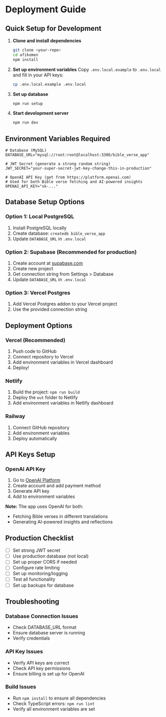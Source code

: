 # Deployment Guide

## Quick Setup for Development

1. **Clone and install dependencies**
   ```bash
   git clone <your-repo>
   cd afikomen
   npm install
   ```

2. **Set up environment variables**
   Copy `.env.local.example` to `.env.local` and fill in your API keys:
   ```bash
   cp .env.local.example .env.local
   ```

3. **Set up database**
   ```bash
   npm run setup
   ```

4. **Start development server**
   ```bash
   npm run dev
   ```

## Environment Variables Required

```env
# Database (MySQL)
DATABASE_URL="mysql://root:root@localhost:3306/bible_verse_app"

# JWT Secret (generate a strong random string)
JWT_SECRET="your-super-secret-jwt-key-change-this-in-production"

# OpenAI API Key (get from https://platform.openai.com)
# Used for both Bible verse fetching and AI-powered insights
OPENAI_API_KEY="sk-..."
```

## Database Setup Options

### Option 1: Local PostgreSQL
1. Install PostgreSQL locally
2. Create database: `createdb bible_verse_app`
3. Update `DATABASE_URL` in `.env.local`

### Option 2: Supabase (Recommended for production)
1. Create account at [supabase.com](https://supabase.com)
2. Create new project
3. Get connection string from Settings > Database
4. Update `DATABASE_URL` in `.env.local`

### Option 3: Vercel Postgres
1. Add Vercel Postgres addon to your Vercel project
2. Use the provided connection string

## Deployment Options

### Vercel (Recommended)
1. Push code to GitHub
2. Connect repository to Vercel
3. Add environment variables in Vercel dashboard
4. Deploy!

### Netlify
1. Build the project: `npm run build`
2. Deploy the `out` folder to Netlify
3. Add environment variables in Netlify dashboard

### Railway
1. Connect GitHub repository
2. Add environment variables
3. Deploy automatically

## API Keys Setup

### OpenAI API Key
1. Go to [OpenAI Platform](https://platform.openai.com)
2. Create account and add payment method
3. Generate API key
4. Add to environment variables

**Note:** The app uses OpenAI for both:
- Fetching Bible verses in different translations
- Generating AI-powered insights and reflections

## Production Checklist

- [ ] Set strong JWT secret
- [ ] Use production database (not local)
- [ ] Set up proper CORS if needed
- [ ] Configure rate limiting
- [ ] Set up monitoring/logging
- [ ] Test all functionality
- [ ] Set up backups for database

## Troubleshooting

### Database Connection Issues
- Check DATABASE_URL format
- Ensure database server is running
- Verify credentials

### API Key Issues
- Verify API keys are correct
- Check API key permissions
- Ensure billing is set up for OpenAI

### Build Issues
- Run `npm install` to ensure all dependencies
- Check TypeScript errors: `npm run lint`
- Verify all environment variables are set
